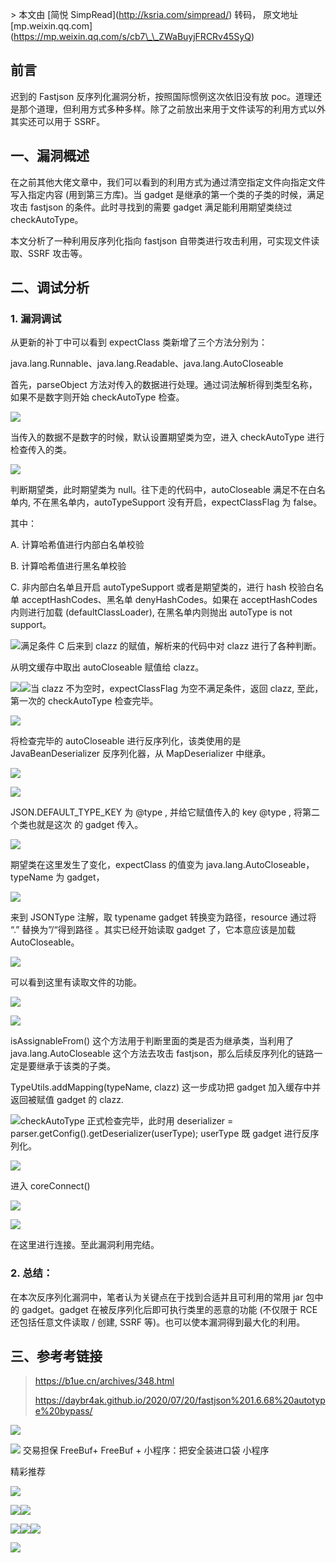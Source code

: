 \> 本文由 \[简悦 SimpRead\](http://ksria.com/simpread/) 转码， 原文地址 \[mp.weixin.qq.com\](https://mp.weixin.qq.com/s/cb7\_\_ZWaBuyjFRCRv45SyQ)

前言
--

迟到的 Fastjson 反序列化漏洞分析，按照国际惯例这次依旧没有放 poc。道理还是那个道理，但利用方式多种多样。除了之前放出来用于文件读写的利用方式以外其实还可以用于 SSRF。

一、漏洞概述
------

在之前其他大佬文章中，我们可以看到的利用方式为通过清空指定文件向指定文件写入指定内容 (用到第三方库)。当 gadget 是继承的第一个类的子类的时候，满足攻击 fastjson 的条件。此时寻找到的需要 gadget 满足能利用期望类绕过 checkAutoType。

本文分析了一种利用反序列化指向 fastjson 自带类进行攻击利用，可实现文件读取、SSRF 攻击等。

二、调试分析
------

### 1\. 漏洞调试

从更新的补丁中可以看到 expectClass 类新增了三个方法分别为：

java.lang.Runnable、java.lang.Readable、java.lang.AutoCloseable

首先，parseObject 方法对传入的数据进行处理。通过词法解析得到类型名称，如果不是数字则开始 checkAutoType 检查。

![](https://mmbiz.qpic.cn/mmbiz_jpg/qq5rfBadR39kNr3LcfnpjicOV6OWcjoP9VrcHAV6kaD6qZibyqp59z9adcr5u89PzfyiaUdFibAOOJzAxOicRPTeUYA/640?wx_fmt=jpeg)

当传入的数据不是数字的时候，默认设置期望类为空，进入 checkAutoType 进行检查传入的类。

![](https://mmbiz.qpic.cn/mmbiz_jpg/qq5rfBadR39kNr3LcfnpjicOV6OWcjoP95FKS2p3BDeicBpib8NvBGynaKQicJYGHoEYaCuDujcPJJWefhbGzcVSqQ/640?wx_fmt=jpeg)

判断期望类，此时期望类为 null。往下走的代码中，autoCloseable 满足不在白名单内, 不在黑名单内，autoTypeSupport 没有开启，expectClassFlag 为 false。

其中：

A. 计算哈希值进行内部白名单校验

B. 计算哈希值进行黑名单校验

C. 非内部白名单且开启 autoTypeSupport 或者是期望类的，进行 hash 校验白名单 acceptHashCodes、黑名单 denyHashCodes。如果在 acceptHashCodes 内则进行加载 (defaultClassLoader), 在黑名单内则抛出 autoType is not support。

![](https://mmbiz.qpic.cn/mmbiz_jpg/qq5rfBadR39kNr3LcfnpjicOV6OWcjoP9RzbvDegwSC5F4icAm4zVxSUSz3MFEfS1PCLhroicaMY4picJXibiaT4TGmQ/640?wx_fmt=jpeg)满足条件 C 后来到 clazz 的赋值，解析来的代码中对 clazz 进行了各种判断。

从明文缓存中取出 autoCloseable 赋值给 clazz。

![](https://mmbiz.qpic.cn/mmbiz_jpg/qq5rfBadR39kNr3LcfnpjicOV6OWcjoP939bicqYOgaRqdYPqMCaibUe3r02JgkHzrjZ0ibV4Zl6IKsoliaVjnm96lg/640?wx_fmt=jpeg)![](https://mmbiz.qpic.cn/mmbiz_jpg/qq5rfBadR39kNr3LcfnpjicOV6OWcjoP9WD66eFpdcPxHpMbxjZ6JeibH7maB43ictshh8Ary1IJjInBB1EIicalKA/640?wx_fmt=jpeg)当 clazz 不为空时，expectClassFlag 为空不满足条件，返回 clazz, 至此，第一次的 checkAutoType 检查完毕。

![](https://mmbiz.qpic.cn/mmbiz_jpg/qq5rfBadR39kNr3LcfnpjicOV6OWcjoP98R434nqVzL6tFs7yKtu8JvCYicW7zHOdQjGbT1mqFUV7AibPAWFnBia9w/640?wx_fmt=jpeg)

将检查完毕的 autoCloseable 进行反序列化，该类使用的是 JavaBeanDeserializer 反序列化器，从 MapDeserializer 中继承。

![](https://mmbiz.qpic.cn/mmbiz_jpg/qq5rfBadR39kNr3LcfnpjicOV6OWcjoP9EVUGICICUjTK2FNSUd9icmwkNgItgyE84nYVfRnedzjD4ValbJJPqQg/640?wx_fmt=jpeg)

![](https://mmbiz.qpic.cn/mmbiz_jpg/qq5rfBadR39kNr3LcfnpjicOV6OWcjoP9TNMFgQyccPqfCD0j8acPaea9NjC6vSzAAibVQM7wMx8oayEWlxx0c0Q/640?wx_fmt=jpeg)

JSON.DEFAULT\_TYPE\_KEY 为 @type , 并给它赋值传入的 key @type , 将第二个类也就是这次 的 gadget 传入。

![](https://mmbiz.qpic.cn/mmbiz_jpg/qq5rfBadR39kNr3LcfnpjicOV6OWcjoP9ZtBWGuM7D97iaaBjaYlMNEicSjVhmkJWqUYfHowRxpxwNnQQgWPJ04NQ/640?wx_fmt=jpeg)

期望类在这里发生了变化，expectClass 的值变为 java.lang.AutoCloseable，typeName 为 gadget，

![](https://mmbiz.qpic.cn/mmbiz_jpg/qq5rfBadR39kNr3LcfnpjicOV6OWcjoP9uhrUgBmtVcW4Z69cicvPMuKBZ3MvZKJvKRseic2KoibJyImYKUIP3Xgvw/640?wx_fmt=jpeg)

来到 JSONType 注解，取 typename gadget 转换变为路径，resource 通过将 “.” 替换为”/“得到路径 。其实已经开始读取 gadget 了，它本意应该是加载 AutoCloseable。

![](https://mmbiz.qpic.cn/mmbiz_jpg/qq5rfBadR39kNr3LcfnpjicOV6OWcjoP9DscnXfXibcPibDzfLh4BwlnLbbfCxA4LBEVJN2GZ8bkbCAEaaSRnS4pg/640?wx_fmt=jpeg)

可以看到这里有读取文件的功能。

![](https://mmbiz.qpic.cn/mmbiz_jpg/qq5rfBadR39kNr3LcfnpjicOV6OWcjoP9n4Lp1clsWQiarZE7x80ZtOypQYKGEehdPBiasmMORXc8fibT80GslAKdQ/640?wx_fmt=jpeg)

![](https://mmbiz.qpic.cn/mmbiz_jpg/qq5rfBadR39kNr3LcfnpjicOV6OWcjoP9eKhnJ3XHdhKG8MDfnfibKic2ZoQlia2FIyq7BxuIMT7Nft0hpEWiaCPP8Q/640?wx_fmt=jpeg)

isAssignableFrom() 这个方法用于判断里面的类是否为继承类，当利用了 java.lang.AutoCloseable 这个方法去攻击 fastjson，那么后续反序列化的链路一定是要继承于该类的子类。

TypeUtils.addMapping(typeName, clazz) 这一步成功把 gadget 加入缓存中并返回被赋值 gadget 的 clazz.

![](https://mmbiz.qpic.cn/mmbiz_jpg/qq5rfBadR39kNr3LcfnpjicOV6OWcjoP9rZaf6ic8LOaMIA3bzXEwm1pBjGrUgEorEBic6LvBGvs7ITVhWWjATKrA/640?wx_fmt=jpeg)checkAutoType 正式检查完毕，此时用 deserializer = parser.getConfig().getDeserializer(userType); userType 既 gadget 进行反序列化。

![](https://mmbiz.qpic.cn/mmbiz_jpg/qq5rfBadR39kNr3LcfnpjicOV6OWcjoP9eiavgMr4m8FKLLUoXqXX2myXSthCl2ZNM1THcgwiba6fLhibwDVnLiaycg/640?wx_fmt=jpeg)

进入 coreConnect()

![](https://mmbiz.qpic.cn/mmbiz_jpg/qq5rfBadR39kNr3LcfnpjicOV6OWcjoP9cicia0vAJV7w2mmqicyPx1jebKp5ia7WtPw1icqnfp8zyHdFjsqRo65Dx5g/640?wx_fmt=jpeg)

![](https://mmbiz.qpic.cn/mmbiz_jpg/qq5rfBadR39kNr3LcfnpjicOV6OWcjoP9LDnd7tyfpHkACRkWIqGI3lWgJcLiab6hlV7G71xCW7HYUGt7OicL19ng/640?wx_fmt=jpeg)

在这里进行连接。至此漏洞利用完结。

### 2\. 总结：

在本次反序列化漏洞中，笔者认为关键点在于找到合适并且可利用的常用 jar 包中的 gadget。gadget 在被反序列化后即可执行类里的恶意的功能 (不仅限于 RCE 还包括任意文件读取 / 创建, SSRF 等)。也可以使本漏洞得到最大化的利用。

三、参考考链接
-------

> https://b1ue.cn/archives/348.html
> 
> https://daybr4ak.github.io/2020/07/20/fastjson%201.6.68%20autotype%20bypass/

![](https://mmbiz.qpic.cn/mmbiz_gif/qq5rfBadR38Tm7G07JF6t0KtSAuSbyWtgFA8ywcatrPPlURJ9sDvFMNwRT0vpKpQ14qrYwN2eibp43uDENdXxgg/640?wx_fmt=gif)

![](http://mmbiz.qpic.cn/mmbiz_png/3Uce810Z1ibJ71wq8iaokyw684qmZXrhOEkB72dq4AGTwHmHQHAcuZ7DLBvSlxGyEC1U21UMgSKOxDGicUBM7icWHQ/640?wx_fmt=png&wxfrom=200) 交易担保 FreeBuf+ FreeBuf + 小程序：把安全装进口袋 小程序

精彩推荐

  

  

  

  

****![](https://mmbiz.qpic.cn/mmbiz_jpg/qq5rfBadR3ib2xibAss1xbykgjtgKvut2LUribibnyiaBpicTkS10Asn4m4HgpknoH9icgqE0b0TVSGfGzs0q8sJfWiaFg/640?wx_fmt=jpeg)****

[![](https://mmbiz.qpic.cn/mmbiz_png/qq5rfBadR3icpSmNbdiaVpmTEfDHJFoS2OIO0ibau3Xo0W3W5icSIT9hIQY4gmlK4nOY8jcVq2hngIe7Fug8w6lHyQ/640?wx_fmt=png)](https://mp.weixin.qq.com/s?__biz=Mzg2MTAwNzg1Ng==&mid=2247484287&idx=1&sn=16a9b2dc0e205a0e5fe86ae5cae9fe2e&scene=21#wechat_redirect)[![](https://mmbiz.qpic.cn/mmbiz_png/qq5rfBadR39823fgk2Py1fbU5wCoewwO0AKFIGmCLF6bY37GDicGMDRicgQf6xW1jtjY8Raby8RjiauX5205Zg8Dg/640?wx_fmt=png)](https://mp.weixin.qq.com/s?__biz=Mzg2MTAwNzg1Ng==&mid=2247484370&idx=1&sn=8b79701a2936e04e390f165344e5fcdc&scene=21#wechat_redirect)

[![](https://mmbiz.qpic.cn/mmbiz_png/qq5rfBadR3ibrCNytjecubJy4a2EMQHuiaJseib0icuF3QialdBMY21aib2icNEy1uiblZrnHFVLD9De6kTz9icls4NSn9g/640?wx_fmt=png)](https://mp.weixin.qq.com/s?__biz=Mzg2MTAwNzg1Ng==&mid=2247484890&idx=1&sn=a35949908769038c4fa7004f0618d485&scene=21#wechat_redirect)[![](https://mmbiz.qpic.cn/mmbiz_png/qq5rfBadR38XdBNjyyYJQx29A4xTU2rFxaQEpccgZTXv5ku4FnoF7NwItEIsia7NxGibWQopRhWtEsIfnLduv17g/640?wx_fmt=png)](https://mp.weixin.qq.com/s?__biz=Mzg2MTAwNzg1Ng==&mid=2247484700&idx=1&sn=73e33756f2fe0b8ea7041b310bb74d00&scene=21#wechat_redirect)[![](https://mmbiz.qpic.cn/mmbiz_png/qq5rfBadR3ibjR7ZXs1HYUB8M7n0R8KOBj92Aia1FRhRV2ag4cnYRyJu2qibEAVt4iaibWrLpzxUZojenQvycBicSYhw/640?wx_fmt=png)](https://mp.weixin.qq.com/s?__biz=Mzg2MTAwNzg1Ng==&mid=2247484688&idx=1&sn=cfd5efde08add1e69709773e0b8c87cf&scene=21#wechat_redirect)

**************![](https://mmbiz.qpic.cn/mmbiz_gif/qq5rfBadR3icF8RMnJbsqatMibR6OicVrUDaz0fyxNtBDpPlLfibJZILzHQcwaKkb4ia57xAShIJfQ54HjOG1oPXBew/640?wx_fmt=gif)**************